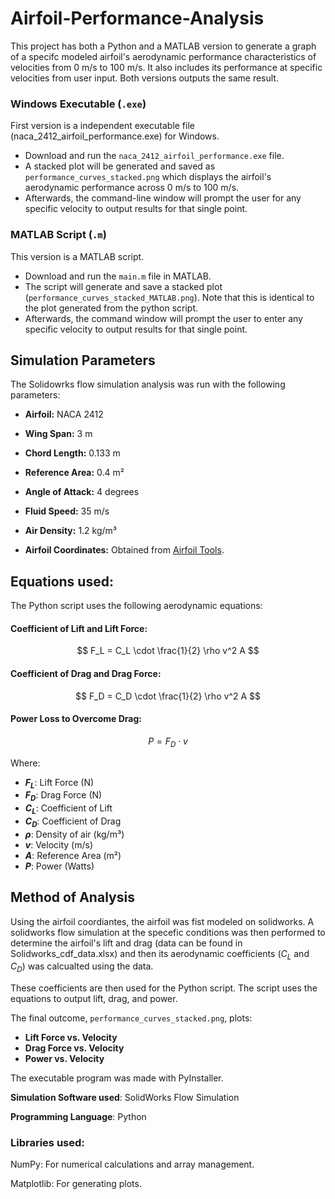 # Airfoil-Performance-Analysis

This project has both a Python and a MATLAB version to generate a graph of a specifc modeled airfoil's aerodynamic performance characteristics of velocities from 0 m/s to 100 m/s. It also includes its performance at specific velocities from user input. Both versions outputs the same result.

### Windows Executable (`.exe`)
First version is a independent executable file (naca_2412_airfoil_performance.exe) for Windows. 

* Download and run the `naca_2412_airfoil_performance.exe` file.
* A stacked plot will be generated and saved as `performance_curves_stacked.png` which displays the airfoil's aerodynamic performance across 0 m/s to 100 m/s.
*  Afterwards, the command-line window will prompt the user for any specific velocity to output results for that single point.

### MATLAB Script (`.m`)
This version is a MATLAB script.

* Download and run the `main.m` file in MATLAB.
* The script will generate and save a stacked plot (`performance_curves_stacked_MATLAB.png`). Note that this is identical to the plot generated from the python script.
* Afterwards, the command window will prompt the user to enter any specific velocity to output results for that single point.


## Simulation Parameters

The Solidowrks flow simulation analysis was run with the following parameters:

* **Airfoil:** NACA 2412
* **Wing Span:** 3 m
* **Chord Length:** 0.133 m
* **Reference Area:** 0.4 m²
* **Angle of Attack:** 4 degrees
* **Fluid Speed:** 35 m/s
* **Air Density:** 1.2 kg/m³

* **Airfoil Coordinates:** Obtained from [Airfoil Tools](http://airfoiltools.com/airfoil/naca4digit).

## Equations used:

The Python script uses the following  aerodynamic equations:

#### Coefficient of Lift and Lift Force:
$$
F_L = C_L \cdot \frac{1}{2} \rho v^2 A
$$

#### Coefficient of Drag and Drag Force:
$$
F_D = C_D \cdot \frac{1}{2} \rho v^2 A
$$

#### Power Loss to Overcome Drag:
$$
P = F_D \cdot v
$$

Where:
* **$F_L$**: Lift Force (N)
* **$F_D$**: Drag Force (N)
* **$C_L$**: Coefficient of Lift
* **$C_D$**: Coefficient of Drag
* **$\rho$**: Density of air (kg/m³)
* **$v$**: Velocity (m/s)
* **$A$**: Reference Area (m²)
* **$P$**: Power (Watts)

## Method of Analysis 

Using the airfoil coordiantes, the airfoil was fist modeled on solidworks. A solidworks flow simulation at the specefic conditions was then performed to determine the airfoil's lift and drag (data can be found in Solidworks_cdf_data.xlsx) and then its aerodynamic coefficients ($C_L$ and $C_D$) was calcualted using the data.

These coefficients are then used for the Python script. The script uses the equations to output lift, drag, and power.

The final outcome, `performance_curves_stacked.png`, plots:
* **Lift Force vs. Velocity** 
* **Drag Force vs. Velocity** 
* **Power vs. Velocity** 

The executable program was made with PyInstaller.

**Simulation Software used**: SolidWorks Flow Simulation

**Programming Language**: Python 

### Libraries used:

NumPy: For numerical calculations and array management.

Matplotlib: For generating plots.
